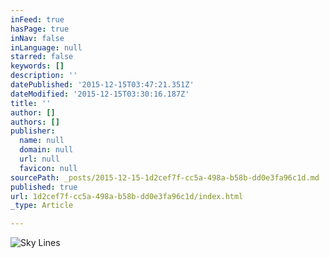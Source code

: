 ```yaml
---
inFeed: true
hasPage: true
inNav: false
inLanguage: null
starred: false
keywords: []
description: ''
datePublished: '2015-12-15T03:47:21.351Z'
dateModified: '2015-12-15T03:30:16.187Z'
title: ''
author: []
authors: []
publisher:
  name: null
  domain: null
  url: null
  favicon: null
sourcePath: _posts/2015-12-15-1d2cef7f-cc5a-498a-b58b-dd0e3fa96c1d.md
published: true
url: 1d2cef7f-cc5a-498a-b58b-dd0e3fa96c1d/index.html
_type: Article

---
```

![Sky Lines](https://the-grid-user-content.s3-us-west-2.amazonaws.com/8deee82f-f169-4e7e-a066-a8d3e1119ec1.jpg)